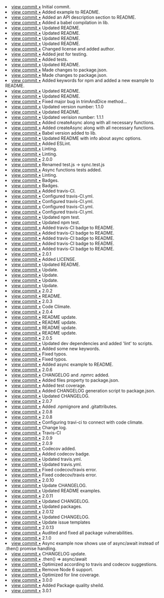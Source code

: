 <li> <a href="http://github.com/ekschro/deliminator/commit/c0ee7d415dccb0a5ad59296c420580a72775a187">view commit &bull;</a> Initial commit.</li> 
<li> <a href="http://github.com/ekschro/deliminator/commit/725fae12852cec0d130fe2b31d78b5214738c889">view commit &bull;</a> Added example to README.</li> 
<li> <a href="http://github.com/ekschro/deliminator/commit/b95ee2eb2c1dc111e0f6bc87b6e9ad2948e67cc5">view commit &bull;</a> Added an API description section to README.</li> 
<li> <a href="http://github.com/ekschro/deliminator/commit/899e1d3125e98b1948498c642b4b453d63e71a72">view commit &bull;</a> Added a babel compilation in lib.</li> 
<li> <a href="http://github.com/ekschro/deliminator/commit/a21176166fa6f8e47eaad5023d97be0950eb9e5e">view commit &bull;</a> Updated README.</li> 
<li> <a href="http://github.com/ekschro/deliminator/commit/64653ab7f893d3b484a688fc2a921c42eb0e6c1d">view commit &bull;</a> Updated README.</li> 
<li> <a href="http://github.com/ekschro/deliminator/commit/4455c7b87665f626f63cd6cc53e8fa916b8fd8a3">view commit &bull;</a> Updated README.</li> 
<li> <a href="http://github.com/ekschro/deliminator/commit/b3c31c974225b8591cc114e6cd71dba13188c352">view commit &bull;</a> Updated README.</li> 
<li> <a href="http://github.com/ekschro/deliminator/commit/3afd9c76465620c07c665c6d97803ff37fa353f2">view commit &bull;</a> Changed license and added author.</li> 
<li> <a href="http://github.com/ekschro/deliminator/commit/a2a070ac45c9b4f4cd34c8f137c0274d86527ed7">view commit &bull;</a> Added jest for testing.</li> 
<li> <a href="http://github.com/ekschro/deliminator/commit/e57e7a5ab673ab44e5e35548fa205b8f1f709fdd">view commit &bull;</a> Added tests.</li> 
<li> <a href="http://github.com/ekschro/deliminator/commit/f38f4049c869ba288402d26aa40afd77cdbfbea4">view commit &bull;</a> Updated README.</li> 
<li> <a href="http://github.com/ekschro/deliminator/commit/c27f16bcbeb4b66b47159d8554586908a5a82993">view commit &bull;</a> Made changes to package.json.</li> 
<li> <a href="http://github.com/ekschro/deliminator/commit/e87ac7a35ee73d6d8485335e3cc81dda22749be9">view commit &bull;</a> Made changes to package.json.</li> 
<li> <a href="http://github.com/ekschro/deliminator/commit/5f920f11eeca43db7e214cd43ac00628bdd6dec6">view commit &bull;</a> Added keywords for npm and added a new example to README.</li> 
<li> <a href="http://github.com/ekschro/deliminator/commit/502c038f195a291bba3f5b9d877d3b96c2a929b5">view commit &bull;</a> Updated README.</li> 
<li> <a href="http://github.com/ekschro/deliminator/commit/5d3b0538a4cc403b5cf4ed0932345bdb6dffe267">view commit &bull;</a> Updated README.</li> 
<li> <a href="http://github.com/ekschro/deliminator/commit/b82f7e3a6853407d51668d5047315000f38e3253">view commit &bull;</a> Fixed major bug in trimAndDice method...</li> 
<li> <a href="http://github.com/ekschro/deliminator/commit/b8868cd0112dea768dbdbe381098ee335204981f">view commit &bull;</a> Updated version number: 1.1.0</li> 
<li> <a href="http://github.com/ekschro/deliminator/commit/452bbba514c000a645f7110971c00b69865d3206">view commit &bull;</a> Updated README.</li> 
<li> <a href="http://github.com/ekschro/deliminator/commit/2be0f8ae90b6229d2880d71c84c165bca037fd60">view commit &bull;</a> Updated verision number: 1.1.1</li> 
<li> <a href="http://github.com/ekschro/deliminator/commit/340ab239c95c5665b918c20b5fa4636aa0014302">view commit &bull;</a> Added createAsync along with all necessary functions.</li> 
<li> <a href="http://github.com/ekschro/deliminator/commit/d8053bbc1514e3c7db8d6c84e1d1de4d983e94f3">view commit &bull;</a> Added createAsync along with all necessary functions.</li> 
<li> <a href="http://github.com/ekschro/deliminator/commit/251e761b649648aef414515cfdc52c785020d33c">view commit &bull;</a> Babel version added to lib.</li> 
<li> <a href="http://github.com/ekschro/deliminator/commit/766dc378b046c41b930ad60e0455276736714f0e">view commit &bull;</a> Updated README with info about async options.</li> 
<li> <a href="http://github.com/ekschro/deliminator/commit/6cb9d767153b25670d192ecc88c038fc50b24d1d">view commit &bull;</a> Added ESLint.</li> 
<li> <a href="http://github.com/ekschro/deliminator/commit/6a24fb83ccdbe24ee08d0958620fe9637dce8746">view commit &bull;</a> Linting.</li> 
<li> <a href="http://github.com/ekschro/deliminator/commit/bf51dc0cef5d62a72321c4104ff1e8a108760f50">view commit &bull;</a> Linting.</li> 
<li> <a href="http://github.com/ekschro/deliminator/commit/cb4983c518c5b31a747e542d00ceb925f73660b3">view commit &bull;</a> 2.0.0</li> 
<li> <a href="http://github.com/ekschro/deliminator/commit/c292836b7220566804db642e9d36a555872d8d1d">view commit &bull;</a> Renamed test.js -> sync.test.js</li> 
<li> <a href="http://github.com/ekschro/deliminator/commit/9d61c7361c51b59ebb1332c99eaf2543ea1e7829">view commit &bull;</a> Async functions tests added.</li> 
<li> <a href="http://github.com/ekschro/deliminator/commit/63b3432709b0a7162c8d15199df690f379765e30">view commit &bull;</a> Linting.</li> 
<li> <a href="http://github.com/ekschro/deliminator/commit/b6b2bf8d382355ecc539c5332f14eca94f8d6cb5">view commit &bull;</a> Badges.</li> 
<li> <a href="http://github.com/ekschro/deliminator/commit/95a241cca139a195cc1193025bba46dd66d441a8">view commit &bull;</a> Badges.</li> 
<li> <a href="http://github.com/ekschro/deliminator/commit/e7bc6a3b16c19629410985b36fd40b0c398e8dd0">view commit &bull;</a> Added travis-CI.</li> 
<li> <a href="http://github.com/ekschro/deliminator/commit/356ce7c2f420163aa108dfa83c9d33d185f15bdd">view commit &bull;</a> Configured travis-CI.yml.</li> 
<li> <a href="http://github.com/ekschro/deliminator/commit/c531f2b4ed296cfccb4be75d6a8b20a7437672ef">view commit &bull;</a> Configured travis-CI.yml.</li> 
<li> <a href="http://github.com/ekschro/deliminator/commit/93c37a94b7e650e22674b55bd82a9ae9bab80899">view commit &bull;</a> Configured travis-CI.yml.</li> 
<li> <a href="http://github.com/ekschro/deliminator/commit/0058f9fbe6f819b91d8bd0fe7f23881fc441fed3">view commit &bull;</a> Configured travis-CI.yml.</li> 
<li> <a href="http://github.com/ekschro/deliminator/commit/c2f718c51a6e3df97c8d50b963a6ba35d800c5bc">view commit &bull;</a> Updated npm test.</li> 
<li> <a href="http://github.com/ekschro/deliminator/commit/a0d4666186ce0b49830f724bc43144fbd8a1ba9b">view commit &bull;</a> Updated npm test.</li> 
<li> <a href="http://github.com/ekschro/deliminator/commit/5d340e195546557f6ad810e5bd282a4961b897a4">view commit &bull;</a> Added travis-CI badge to README.</li> 
<li> <a href="http://github.com/ekschro/deliminator/commit/a72c93f9beb4789f8de73088393791f336b5c6e0">view commit &bull;</a> Added travis-CI badge to README.</li> 
<li> <a href="http://github.com/ekschro/deliminator/commit/aeecda3fadcfe303dd321c5bb276382a98036260">view commit &bull;</a> Added travis-CI badge to README.</li> 
<li> <a href="http://github.com/ekschro/deliminator/commit/1c35f5d9306837f7222c0b4ffe56d27844227b18">view commit &bull;</a> Added travis-CI badge to README.</li> 
<li> <a href="http://github.com/ekschro/deliminator/commit/66c493fa3816659484268c6a19f07dc20e15da7d">view commit &bull;</a> Added travis-CI badge to README.</li> 
<li> <a href="http://github.com/ekschro/deliminator/commit/4a0aeb587c7aa39e2953b8709ec84fc3f8812178">view commit &bull;</a> 2.0.1</li> 
<li> <a href="http://github.com/ekschro/deliminator/commit/648a743ef2d46d89c5146f948b015f7b48b05e7f">view commit &bull;</a> Added LICENSE.</li> 
<li> <a href="http://github.com/ekschro/deliminator/commit/e6ddedc49e357a66b02c827fc6f2e59c3b0eb1b8">view commit &bull;</a> Updated README.</li> 
<li> <a href="http://github.com/ekschro/deliminator/commit/c83378cbde261ab961a5642cfee5c3d7c887e570">view commit &bull;</a> Update.</li> 
<li> <a href="http://github.com/ekschro/deliminator/commit/fe623b6011aaf706027f682fca41c764621cd1b9">view commit &bull;</a> Update.</li> 
<li> <a href="http://github.com/ekschro/deliminator/commit/bfb30196088494ed9b817c882d967a2e0fe73886">view commit &bull;</a> Update.</li> 
<li> <a href="http://github.com/ekschro/deliminator/commit/341aade85f88f85cf4f636c966cb89b55cf96659">view commit &bull;</a> Update.</li> 
<li> <a href="http://github.com/ekschro/deliminator/commit/8c25b6182bf51e626674ecd5d340af75a4cc0099">view commit &bull;</a> 2.0.2</li> 
<li> <a href="http://github.com/ekschro/deliminator/commit/2b45b3e983c559160281e8634d4be6c355c80641">view commit &bull;</a> README.</li> 
<li> <a href="http://github.com/ekschro/deliminator/commit/ee5e5c0162ec6e3e34c95fe8789f917c26b91b8e">view commit &bull;</a> 2.0.3</li> 
<li> <a href="http://github.com/ekschro/deliminator/commit/00a2346aa392ad6b0b58ff86e6f7388df9fd3d02">view commit &bull;</a> Code Climate.</li> 
<li> <a href="http://github.com/ekschro/deliminator/commit/6b9028e82ebedf2cb82f992e96a8f1072c8a8a09">view commit &bull;</a> 2.0.4</li> 
<li> <a href="http://github.com/ekschro/deliminator/commit/10cdbb81bbe607cce15b305ae9da502653ae4fcb">view commit &bull;</a> README update.</li> 
<li> <a href="http://github.com/ekschro/deliminator/commit/0bad9dedd124a60cfcfff711c64ac4daebb3c1d3">view commit &bull;</a> README update.</li> 
<li> <a href="http://github.com/ekschro/deliminator/commit/1b82ff13ba85a028604583dcfbf021d31d2164fa">view commit &bull;</a> README update.</li> 
<li> <a href="http://github.com/ekschro/deliminator/commit/749b165620c6e4bee3a03a876da9631b99e031e6">view commit &bull;</a> README update.</li> 
<li> <a href="http://github.com/ekschro/deliminator/commit/ffa3638eac44fe570b9b15502c9a0c5f746448b4">view commit &bull;</a> 2.0.5</li> 
<li> <a href="http://github.com/ekschro/deliminator/commit/3aa42d89b7a40b7525d1165f8af71d55f825462c">view commit &bull;</a> Updated dev dependencies and added 'lint' to scripts.</li> 
<li> <a href="http://github.com/ekschro/deliminator/commit/86f89c31ad686ebe014eb6355b8dea5321ff958f">view commit &bull;</a> Added some new keywords.</li> 
<li> <a href="http://github.com/ekschro/deliminator/commit/3b02d9752225361baacb981f1e519b4679e0e2c8">view commit &bull;</a> Fixed typos.</li> 
<li> <a href="http://github.com/ekschro/deliminator/commit/320a6ce5bb17c80d9b344b04a82feaeff387f4b3">view commit &bull;</a> Fixed typos.</li> 
<li> <a href="http://github.com/ekschro/deliminator/commit/345ccd9eefabfe28d9a80d580b59638428544cea">view commit &bull;</a> Added async example to README.</li> 
<li> <a href="http://github.com/ekschro/deliminator/commit/e8a0b33c21473df34edbec122881ca91c1200a93">view commit &bull;</a> 2.0.6</li> 
<li> <a href="http://github.com/ekschro/deliminator/commit/13816b82326bc33f253416a75742c1652de9217d">view commit &bull;</a> CHANGELOG and .npmrc added.</li> 
<li> <a href="http://github.com/ekschro/deliminator/commit/ce5d6c0c15de221519904801724b0d83aa5550c0">view commit &bull;</a> Added files property to package.json.</li> 
<li> <a href="http://github.com/ekschro/deliminator/commit/209b8845c095cdf89e34e6628dcb584f6e1f9871">view commit &bull;</a> Added test coverage.</li> 
<li> <a href="http://github.com/ekschro/deliminator/commit/b92c835b5d1ccb654f7c6af76192c389b987bc80">view commit &bull;</a> Added CHANGELOG generation script to package.json.</li> 
<li> <a href="http://github.com/ekschro/deliminator/commit/53d5362e1df795e4e63f53bacad52988f428560f">view commit &bull;</a> Updated CHANGELOG.</li> 
<li> <a href="http://github.com/ekschro/deliminator/commit/521350cd7fdb4c6d3bb750fb039b1156280b1862">view commit &bull;</a> 2.0.7</li> 
<li> <a href="http://github.com/ekschro/deliminator/commit/7740b6043bac8ef79c9a880e869021acb8db2abd">view commit &bull;</a> Added .npmignore and .gitattributes.</li> 
<li> <a href="http://github.com/ekschro/deliminator/commit/4a9030ba758a8496275491950de54acf5c81cfd9">view commit &bull;</a> 2.0.8</li> 
<li> <a href="http://github.com/ekschro/deliminator/commit/462ad6f99bc04af377e4fb73caefdd6b43cc58b1">view commit &bull;</a> 2.0.8</li> 
<li> <a href="http://github.com/ekschro/deliminator/commit/7fbadc8f83e6493a5e46ca374fab39d3790652db">view commit &bull;</a> Configuring travi-ci to connect with code climate.</li> 
<li> <a href="http://github.com/ekschro/deliminator/commit/7f29f9145f147cdf92faa8e990d387de0950f878">view commit &bull;</a> Change log.</li> 
<li> <a href="http://github.com/ekschro/deliminator/commit/9175a0636e5786000c0cbc635b781f139d68f2b5">view commit &bull;</a> Travis-CI</li> 
<li> <a href="http://github.com/ekschro/deliminator/commit/6982d4df93fee784a3e9d5e71a74636f8e8855cf">view commit &bull;</a> 2.0.9</li> 
<li> <a href="http://github.com/ekschro/deliminator/commit/026aeecf55cb183026e38747a8682ecb6dc21e58">view commit &bull;</a> 2.0.9</li> 
<li> <a href="http://github.com/ekschro/deliminator/commit/fda2aba2f172f06fd86084c6307c35bc5568f4f0">view commit &bull;</a> Codecov added.</li> 
<li> <a href="http://github.com/ekschro/deliminator/commit/97a06f9cbfedb3676b07d9162601c334c94a25fa">view commit &bull;</a> Added codecov badge.</li> 
<li> <a href="http://github.com/ekschro/deliminator/commit/a13d74d636c04edc5263b76c9497ee199447de03">view commit &bull;</a> Updated travis.yml.</li> 
<li> <a href="http://github.com/ekschro/deliminator/commit/f643aef7486db3df373005df37a8dbde0433c4e1">view commit &bull;</a> Updated travis.yml.</li> 
<li> <a href="http://github.com/ekschro/deliminator/commit/fe530b04fe79cc298ef18157a87193ca43f8c6d4">view commit &bull;</a> Fixed codecov/travis error.</li> 
<li> <a href="http://github.com/ekschro/deliminator/commit/124ba7d50ddde52f062d6a131e198faa96c6cf0a">view commit &bull;</a> Fixed codecov/travis error.</li> 
<li> <a href="http://github.com/ekschro/deliminator/commit/2735e10fceec4d530ba285f7e71432693c7df820">view commit &bull;</a> 2.0.10</li> 
<li> <a href="http://github.com/ekschro/deliminator/commit/6dfc54b13fbc6d7023252f330b6f7d79dcd1d869">view commit &bull;</a> Update CHANGELOG.</li> 
<li> <a href="http://github.com/ekschro/deliminator/commit/0b476be21e4b5b3530ec42ee56a7d7496b0f5f3d">view commit &bull;</a> Updated README examples.</li> 
<li> <a href="http://github.com/ekschro/deliminator/commit/c37f9ac5170c3f2c78d6335163bbd9ed0beb0ea7">view commit &bull;</a> 2.0.11</li> 
<li> <a href="http://github.com/ekschro/deliminator/commit/5aff9e70423a5c9b3ecbb2c0b894d192e959ea31">view commit &bull;</a> Updated CHANGELOG.</li> 
<li> <a href="http://github.com/ekschro/deliminator/commit/00d1af7d4c092d4f4e245111317d913121becb6a">view commit &bull;</a> Updated packages.</li> 
<li> <a href="http://github.com/ekschro/deliminator/commit/f2cacd9865a9c068423fef833c6d9c5bb19438ea">view commit &bull;</a> 2.0.12</li> 
<li> <a href="http://github.com/ekschro/deliminator/commit/e49dcbb05da1ccdf0c457e2348a89757591bb3a8">view commit &bull;</a> Updated CHANGELOG.</li> 
<li> <a href="http://github.com/ekschro/deliminator/commit/366c4251412dffe6730d7d3bc8f4ac6d76f0e38a">view commit &bull;</a> Update issue templates</li> 
<li> <a href="http://github.com/ekschro/deliminator/commit/74f5bda671b33661a98aa1ff736cfb3d4e58b0d4">view commit &bull;</a> 2.0.13</li> 
<li> <a href="http://github.com/ekschro/deliminator/commit/c3cf4ec0b7bc5491e0d1f66c35ffa351f3498d30">view commit &bull;</a> Audited and fixed all package vulnerabilities.</li> 
<li> <a href="http://github.com/ekschro/deliminator/commit/137286a16928f293596a2e99748d11d1874a196d">view commit &bull;</a> 2.1.0</li> 
<li> <a href="http://github.com/ekschro/deliminator/commit/6a1b4587a4963138441d7e21975831a937565b44">view commit &bull;</a> Async example now shows use of async/await instead of .then() promise handling.</li> 
<li> <a href="http://github.com/ekschro/deliminator/commit/ff64b6447c7e1563b6a309a57543cc106d852f09">view commit &bull;</a> CHANGELOG update.</li> 
<li> <a href="http://github.com/ekschro/deliminator/commit/da3b5f883db9862cedc2f769c4f18dd197707664">view commit &bull;</a> .then() => async/await</li> 
<li> <a href="http://github.com/ekschro/deliminator/commit/6ba6533d5450d81f43eb04e4a263370e41ee5160">view commit &bull;</a> Optimized according to travis and codecov suggestions.</li> 
<li> <a href="http://github.com/ekschro/deliminator/commit/08cae52e4208085c306b113740b07bc386ddcca5">view commit &bull;</a> Remove Node 6 support.</li> 
<li> <a href="http://github.com/ekschro/deliminator/commit/a8b506e4beee1c46c4ade3f93591b4da2ae70b51">view commit &bull;</a> Optimized for line coverage.</li> 
<li> <a href="http://github.com/ekschro/deliminator/commit/b48b4fb29676c9e9038644903dbfd3c39ce243d5">view commit &bull;</a> 3.0.0</li> 
<li> <a href="http://github.com/ekschro/deliminator/commit/afdc444c31931837962084ffaa4e85afea741ce8">view commit &bull;</a> Added Package quality sheild.</li> 
<li> <a href="http://github.com/ekschro/deliminator/commit/3e309a82ad20d84ae4881db87e2fb694c9f2d854">view commit &bull;</a> 3.0.1</li> 
